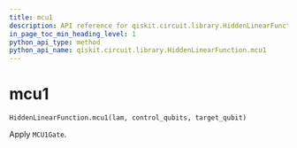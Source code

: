 ```yaml
---
title: mcu1
description: API reference for qiskit.circuit.library.HiddenLinearFunction.mcu1
in_page_toc_min_heading_level: 1
python_api_type: method
python_api_name: qiskit.circuit.library.HiddenLinearFunction.mcu1
---
```


# mcu1

<span id="qiskit.circuit.library.HiddenLinearFunction.mcu1" />

`HiddenLinearFunction.mcu1(lam, control_qubits, target_qubit)`

Apply `MCU1Gate`.

